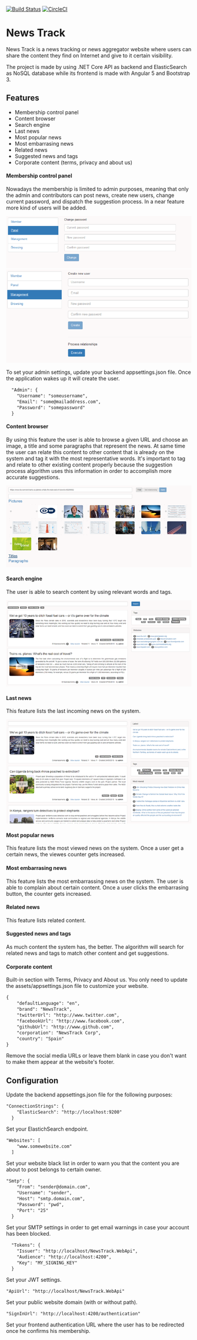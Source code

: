 [![Build Status](https://travis-ci.com/gcastellov/news-track.svg?branch=master)](https://travis-ci.com/gcastellov/news-track) [![CircleCI](https://circleci.com/gh/gcastellov/news-track/tree/master.svg?style=svg)](https://circleci.com/gh/gcastellov/news-track/tree/master)

# News Track
News Track is a news tracking or news aggregator website where users can share the content they find on Internet and give to it certain visibility.


The project is made by using .NET Core API as backend and ElasticSearch as NoSQL database while its frontend is made with Angular 5 and Bootstrap 3.

## Features
- Membership control panel
- Content browser
- Search engine
- Last news
- Most popular news
- Most embarrasing news
- Related news
- Suggested news and tags
- Corporate content (terms, privacy and about us)

#### Membership control panel
Nowadays the membership is limited to admin purposes, meaning that only the admin and contributors can post news, create new users, change current password, and dispatch the suggestion process. In a near feature more kind of users will be added.

![Membership user panel](doc/membership_panel.png)
![Membership management](doc/membership_panel2.png)

To set your admin settings, update your backend appsettings.json file. Once the application wakes up it will create the user.

```
  "Admin": {
    "Username": "someusername",
    "Email": "some@mailaddress.com",
    "Password": "somepassword"
  }
```

#### Content browser
By using this feature the user is able to browse a given URL and choose an image, a title and some paragraphs that represent the news. At same time the user can relate this content to other content that is already on the system and tag it with the most representative words.
It's important to tag and relate to other existing content properly because the suggestion process algorithm uses this information in order to accomplish more accurate suggestions.

![Content browser](doc/browse.png)

#### Search engine
The user is able to search content by using relevant words and tags.

![Search engine](doc/search.png)

#### Last news
This feature lists the last incoming news on the system.

![News list](doc/list.png)

#### Most popular news
This feature lists the most viewed news on the system. Once a user get a certain news, the viewes counter gets increased.

#### Most embarrasing news
This feature lists the most embarrassing news on the system. The user is able to complain about certain content. Once a user clicks the embarrasing button, the counter gets increased.

#### Related news
This feature lists related content.

#### Suggested news and tags
As much content the system has, the better. The algorithm will search for related news and tags to match other content and get suggestions.

#### Corporate content
Built-in section with Terms, Privacy and About us. You only need to update the assets/appsettings.json file to customize your website.

```
{
    "defaultLanguage": "en",
    "brand": "NewsTrack",
    "twitterUrl": "http://www.twitter.com",
    "facebookUrl": "http://www.facebook.com",
    "githubUrl": "http://www.github.com",
    "corporation": "NewsTrack Corp",
    "country": "Spain"
}
```

Remove the social media URLs or leave them blank in case you don't want to make them appear at the website's footer.


## Configuration
Update the backend appsettings.json file for the following purposes:

```
"ConnectionStrings": {
    "ElasticSearch": "http://localhost:9200"
  }
```
Set your ElastichSearch endpoint.

```
"Websites": [
    "www.somewebsite.com"
  ]
```
Set your website black list in order to warn you that the content you are about to post belongs to certain owner.

```
"Smtp": {
    "From": "sender@domain.com",
    "Username": "sender",
    "Host": "smtp.domain.com",
    "Password": "pwd",
    "Port": "25"
  }
```
Set your SMTP settings in order to get email warnings in case your account has been blocked.

```
  "Tokens": {
    "Issuer": "http://localhost/NewsTrack.WebApi",
    "Audience": "http://localhost:4200",
    "Key": "MY_SIGNING_KEY"
  }
```
Set your JWT settings.

```
"ApiUrl": "http://localhost/NewsTrack.WebApi"
```
Set your public website domain (with or without path).

```
"SignInUrl": "http://localhost:4200/authentication"
```
Set your frontend authentication URL where the user has to be redirected once he confirms his membership.
